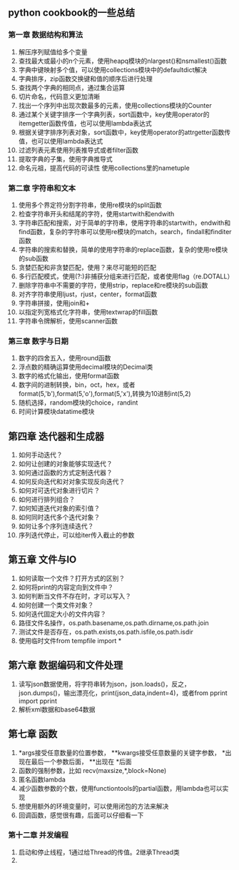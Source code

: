## python cookbook的一些总结

### 第一章 数据结构和算法

1. 解压序列赋值给多个变量
2. 查找最大或最小的n个元素，使用heapq模块的nlargest()和nsmallest()函数
3. 字典中键映射多个值，可以使用collections模块中的defaultdict解决
4. 字典排序，zip函数交换键和值的顺序后进行处理
5. 查找两个字典的相同点，通过集合运算
6. 切片命名，代码意义更加清晰
7. 找出一个序列中出现次数最多的元素，使用collections模块的Counter
8. 通过某个关键字排序一个字典列表，sort函数中，key使用operator的itemgetter函数传值，也可以使用lambda表达式
9. 根据关键字排序列表对象，sort函数中，key使用operator的attrgetter函数传值，也可以使用lambda表达式
10. 过滤列表元素使用列表推导式或者filter函数
11. 提取字典的子集，使用字典推导式
12. 命名元祖，提高代码的可读性 使用collections里的nametuple

### 第二章 字符串和文本

1. 使用多个界定符分割字符串，使用re模块的split函数
2. 检查字符串开头和结尾的字符，使用startwith和endwith
3. 字符串匹配和搜索，对于简单的字符串，使用字符串的startwith，endwith和find函数，复杂的字符串可以使用re模块的match，search，findall和finditer函数
4. 字符串的搜索和替换，简单的使用字符串的replace函数，复杂的使用re模块的sub函数
5. 贪婪匹配和非贪婪匹配，使用？来尽可能短的匹配
6. 多行匹配模式，使用(?:)非捕获分组来进行匹配，或者使用flag（re.DOTALL）
7. 删除字符串中不需要的字符，使用strip，replace和re模块的sub函数
8. 对齐字符串使用ljust，rjust，center，format函数
9. 字符串拼接，使用join和+
10. 以指定列宽格式化字符串，使用textwrap的fill函数
11. 字符串令牌解析，使用scanner函数

### 第三章 数字与日期

1. 数字的四舍五入，使用round函数
2. 浮点数的精确运算使用decimal模块的Decimal类
3. 数字的格式化输出，使用format函数
4. 数字间的进制转换，bin，oct，hex，或者format(5,'b'),format(5,'o'),format(5,'x'),转换为10进制int(5,2)
5. 随机选择，random模块的choice，randint
6. 时间计算模块datatime模块

## 第四章 迭代器和生成器

1. 如何手动迭代？
2. 如何让创建的对象能够实现迭代？
3. 如何通过函数的方式定制迭代器？
4. 如何反向迭代和对对象实现反向迭代？
5. 如何对可迭代对象进行切片？
6. 如何进行排列组合？
7. 如何知道迭代对象的索引值？
8. 如何同时迭代多个迭代对象？
9. 如何让多个序列连续迭代？
10. 序列迭代停止，可以给iter传入截止的参数

## 第五章 文件与IO

1. 如何读取一个文件？打开方式的区别？
2. 如何将print的内容定向到文件中？
3. 如何判断当文件不存在时，才可以写入？
4. 如何创建一个类文件对象？
5. 如何迭代固定大小的文件内容？
5. 路径文件名操作，os.path.basename,os.path.dirname,os.path.join
6. 测试文件是否存在，os.path.exists,os.path.isfile,os.path.isdir
7. 使用临时文件from tempfile import *

## 第六章 数据编码和文件处理

1. 读写json数据使用，将字符串转为json，json.loads()，反之，json.dumps()，输出漂亮化，print(json_data,indent=4)，或者from pprint import pprint
2. 解析xml数据和base64数据

## 第七章 函数

1. *args接受任意数量的位置参数， **kwargs接受任意数量的关键字参数， *出现在最后一个参数后面， **出现在 *后面
2. 函数的强制参数，比如 recv(maxsize,*,block=None)
3. 匿名函数lambda
4. 减少函数参数的个数，使用functiontools的partial函数，用lambda也可以实现
5. 想使用额外的环境变量时，可以使用闭包的方法来解决
6. 回调函数，感觉很有趣，后面可以仔细看一下


### 第十二章 并发编程
1. 启动和停止线程，1通过给Thread的传值。2继承Thread类
2. 
